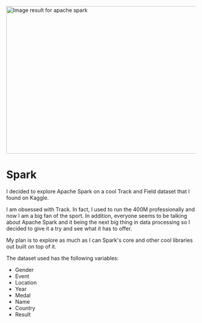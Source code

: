 <img class="irc_mi" src="https://applift-tech-blog-production.s3.amazonaws.com/comfy/blog/posts/facebook_images/000/000/001/original/IMG_6940_2.jpg?1457703618" alt="Image result for apache spark" onload="google.aft&amp;&amp;google.aft(this)" width="692" height="393" style="margin-top: 0px;">

# Spark

I decided to explore Apache Spark on a cool Track and Field dataset that I found on Kaggle.

I am obsessed with Track. In fact, I used to run the 400M professionally and now I am a big fan of the sport. In addition, everyone seems to be talking about Apache Spark and it being the next big thing in data processing so I decided to give it a try and see what it has to offer.

My plan is to explore as much as I can Spark's core and other cool libraries out built on top of it.

The dataset used has the following variables:
- Gender
- Event
- Location
- Year
- Medal
- Name
- Country
- Result



